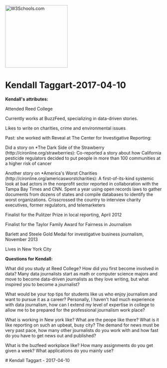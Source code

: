 <!DOCTYPE html>
<html>
<body>

<img src="http://cironline.org/sites/default/files/styles/person-thumb-large/public/20110117-staff_cw_kendall_taggart-0018web_color_toned.jpg?itok=b4NmqqVu" alt="W3Schools.com" width="200" height="200">


<h1>Kendall Taggart-2017-04-10</h1>
<p><b>Kendall's attributes:</b></p>

<p>Attended Reed College</p>
<p>Currently works at BuzzFeed, specializing in data-driven stories.</p>
<p>Likes to write on charities, crime and environmental issues</p>
<p>Past: she worked with Reveal at The Center for Investigative Reporting:</p>
<p>Did a story on *The Dark Side of the Strawberry (http://cironline.org/strawberries): Co-reported a story about how California pesticide regulators decided to put people in more than 100 communities at a higher risk of cancer</p>
<p>Another story on *America's Worst Charities (http://cironline.org/americasworstcharities): A first-of-its-kind systemic look at bad actors in the nonprofit sector reported in collaboration with the Tampa Bay Times and CNN. Spent a year using open records laws to gather documents from dozens of states and compile databases to identify the worst organizations. Crisscrossed the country to interview charity executives, former regulators, and telemarketers</p>
<p>Finalist for the Pulitzer Prize in local reporting, April 2012</p>
<p>Finalist for the Taylor Family Award for Fairness in Journalism</p>
<p>Barlett and Steele Gold Medal for investigative business journalism, November 2013</p>
<p>Lives in New York City</p>
<p><b>Questions for Kendall:</b></p>
<p>What did you study at Reed College? How did you first become involved in data? Many data journalists start as math or computer science majors and move to become data-driven journalists as they love writing, but what inspired you to become a journalist?</p>
<p>What would be your top tips for students like us who enjoy journalism and want to pursue it as a career? Personally, I haven't had much experience with data journalism, how can I extend my level of expertise in college to allow me to be prepared for the professional journalism work place?</p>
<p>What is working in New york like? What are the peope like there? What is it like reporting on such an upbeat, busy city? The demand for news must be very past pace, how many other journalists do you work with and how fast do you have to get news out and published?</p>
<p>What is the buzfeed workplace like? How many assignments do you get given a week? What applications do you mainly use?</p>

</body>

</html># Kendall Taggart - 2017-04-10

